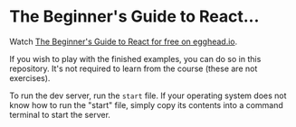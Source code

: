 # The Beginner's Guide to React...

Watch [The Beginner's Guide to React for free on egghead.io](https://kcd.im/beginner-react).

If you wish to play with the finished examples, you can do so in this repository. It's not required to learn from the course (these are not exercises).

To run the dev server, run the `start` file. If your operating system does not know how to run the "start" file, simply copy its contents into a command terminal to start the server.
